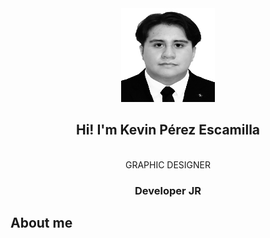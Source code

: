 <div align="center" width="auto">
    <img src="./Images/perfil.jpg" width="150" height="150"/>
    <br/>
    <h2>Hi! I'm Kevin Pérez Escamilla</h2>
    <br/>GRAPHIC DESIGNER
    <h3>Developer JR</h3>
</div>

## About me
